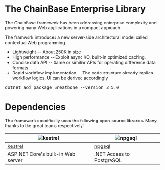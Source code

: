 # The ChainBase Enterprise Library  

The ChainBase framework has been addressing enterprise complexity and powering many Web applications in a compact approach.

The framwork introduces a new server-side architectural model called contextual Web programming.

* Lightweight -- About 250K in size 
* High performance -- Exploit async I/O, built-in optimized caching. 
* Concise data API -- Same or similiar APIs for operating difference data formats
* Rapid workflow implementation -- The code structure already implies workflow logics, UI can be derived accordingly 

<pre>
dotnet add package Greatbone --version 3.5.0
</pre>

# Dependencies

The framework specifically uses the following open-source libraries. Many thanks to the great teams respectively!

| ![kestrel](https://dotnet.github.io/images/Logo_DotNet.png) | ![npgsql](http://www.npgsql.org/img/logo.svg) |
| ---- | ----- |
| [kestrel](https://github.com/aspnet/AspNetCore) | [npgsql](http://www.npgsql.org) |
| ASP.NET Core's built-in Web server | .NET Access to PostgreSQL |
